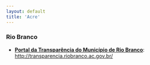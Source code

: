 ```yaml
---
layout: default
title: 'Acre'
---
```


### Rio Branco

- **[Portal da Transparência do Município de Rio Branco](http://transparencia.riobranco.ac.gov.br/)**: http://transparencia.riobranco.ac.gov.br/
